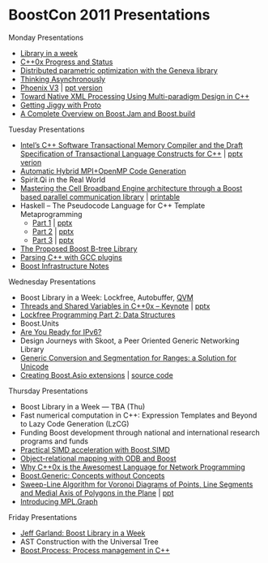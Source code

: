 # BoostCon 2011 Presentations

Monday Presentations

* [Library in a week](https://github.com/boostcon/2011_presentations/raw/master/mon/liaw_overview.pdf)
* [C++0x Progress and Status](https://github.com/boostcon/2011_presentations/raw/master/mon/cpp0x_overview.pdf)
* [Distributed parametric optimization with the Geneva library](https://github.com/boostcon/2011_presentations/raw/master/mon/boostcon2011_geneva.pdf)
* [Thinking Asynchronously](https://github.com/boostcon/2011_presentations/raw/master/mon/thinking_asynchronously.pdf)
* [Phoenix V3](https://github.com/boostcon/2011_presentations/raw/master/mon/phoenix_v3.pdf) | [ppt version](https://github.com/boostcon/2011_presentations/raw/master/mon/phoenix_v3.ppt)
* [Toward Native XML Processing Using Multi-paradigm Design in C++](https://github.com/boostcon/2011_presentations/raw/master/mon/leesa_boostcon.pdf)
* [Getting Jiggy with Proto](https://github.com/MetaScale/boost-con-2011/tree/master/proto)
* [A Complete Overview on Boost.Jam and Boost.build](https://github.com/boostcon/2011_presentations/raw/master/mon/Boost.Build.pdf)

Tuesday Presentations

* [Intel’s C++ Software Transactional Memory Compiler and the Draft Specification of Transactional Language Constructs for C++](https://github.com/boostcon/2011_presentations/raw/master/tue/boostcon_tm_spec.pdf) | [pptx verion](https://github.com/boostcon/2011_presentations/raw/master/tue/boostcon_tm_spec.pptx)
* [Automatic Hybrid MPI+OpenMP Code Generation](https://github.com/boostcon/2011_presentations/raw/master/tue/bsppp.pdf)
* Spirit.Qi in the Real World
* [Mastering the Cell Broadband Engine architecture through a Boost based parallel communication library](https://github.com/boostcon/2011_presentations/raw/master/tue/cell_mpi.pdf) | [printable](https://github.com/boostcon/2011_presentations/raw/master/tue/cell_mpi_printable.pdf)
* Haskell – The Pseudocode Language for C++ Template Metaprogramming
   - [Part 1](https://github.com/boostcon/2011_presentations/raw/master/tue/haskell/Bartosz1.pdf)  |  [pptx](https://github.com/boostcon/2011_presentations/raw/master/tue/haskell/Bartosz1.pptx)
   - [Part 2](https://github.com/boostcon/2011_presentations/raw/master/tue/haskell/Bartosz2.pdf)  |  [pptx](https://github.com/boostcon/2011_presentations/raw/master/tue/haskell/Bartosz2.pptx)
   - [Part 3](https://github.com/boostcon/2011_presentations/raw/master/tue/haskell/Bartosz3.pdf)  |  [pptx](https://github.com/boostcon/2011_presentations/raw/master/tue/haskell/Bartosz3.pptx)
* [The Proposed Boost B-tree Library](https://github.com/boostcon/2011_presentations/raw/master/tue/proposed_b_tree_library.pdf)
* [Parsing C++ with GCC plugins](https://github.com/boostcon/2011_presentations/raw/master/tue/parsing_cxx_with_gcc_plugins.pdf)
* [Boost Infrastructure Notes](https://github.com/boostcon/2011_presentations/blob/master/tue/boostcon_infrastructure.markdown)

Wednesday Presentations

* Boost Library in a Week: Lockfree, Autobuffer, [QVM](https://github.com/boostcon/2011_presentations/raw/master/wed/liaw-qvm.pdf)
* [Threads and Shared Variables in C++0x – Keynote](https://github.com/boostcon/2011_presentations/raw/master/wed/boehm-boostcon11.pdf) | [pptx](https://github.com/boostcon/2011_presentations/raw/master/wed/boehm-boostcon11.pptx)
* [Lockfree Programming Part 2: Data Structures](https://github.com/boostcon/2011_presentations/raw/master/wed/lockfree_2011_slides.pdf)
* Boost.Units
* [Are You Ready for IPv6?](https://github.com/boostcon/2011_presentations/raw/master/wed/IPv6.pdf)
* Design Journeys with Skoot, a Peer Oriented Generic Networking Library	
* [Generic Conversion and Segmentation for Ranges: a Solution for Unicode](https://github.com/boostcon/2011_presentations/raw/master/wed/unicode.pdf)
* [Creating Boost.Asio extensions](https://github.com/boostcon/2011_presentations/raw/master/wed/creating_boost_asio_extensions.pdf) | [source code](https://github.com/boostcon/2011_presentations/tree/master/wed/asio_extentions)

Thursday Presentations

* Boost Library in a Week — TBA (Thu)
* Fast numerical computation in C++: Expression Templates and Beyond to Lazy Code Generation (LzCG)	
* Funding Boost development through national and international research programs and funds
* [Practical SIMD acceleration with Boost.SIMD](https://github.com/boostcon/2011_presentations/raw/master/thu/simd.pdf)
* [Object-relational mapping with ODB and Boost](https://github.com/boostcon/2011_presentations/raw/master/thu/orm_with_odb_and_boost.pdf)
* [Why C++0x is the Awesomest Language for Network Programming](https://github.com/boostcon/2011_presentations/raw/master/thu/Awesomest.pdf)
* [Boost.Generic: Concepts without Concepts](https://github.com/boostcon/2011_presentations/raw/master/thu/Boost.Generic.pdf)
* [Sweep-Line Algorithm for Voronoi Diagrams of Points, Line Segments and Medial Axis of Polygons in the Plane](https://github.com/boostcon/2011_presentations/raw/master/thu/voronoi_diagram_of_line_segments.pdf) | [ppt](https://github.com/boostcon/2011_presentations/raw/master/thu/voronoi_diagram_of_line_segments.ppt)
* [Introducing MPL.Graph](https://github.com/boostcon/2011_presentations/raw/master/thu/mpl.graph.pdf)

Friday Presentations

* [Jeff Garland: Boost Library in a Week](https://github.com/boostcon/2011_presentations/raw/master/fri/liaw_wrapup.pdf)
* AST Construction with the Universal Tree
* [Boost.Process: Process management in C++](https://github.com/boostcon/2011_presentations/raw/master/fri/Boost.Process.pdf)
